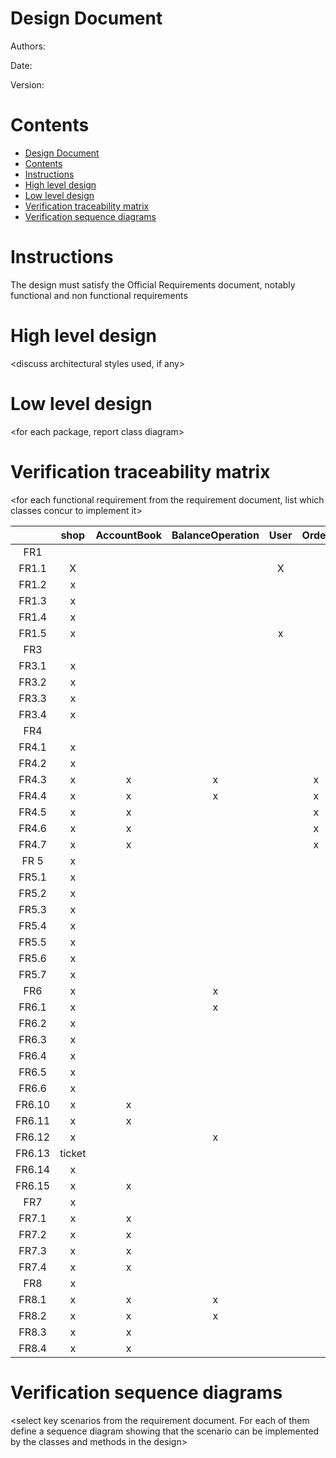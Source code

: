 # Design Document 


Authors: 

Date:

Version:


# Contents

- [Design Document](#design-document)
- [Contents](#contents)
- [Instructions](#instructions)
- [High level design](#high-level-design)
- [Low level design](#low-level-design)
- [Verification traceability matrix](#verification-traceability-matrix)
- [Verification sequence diagrams](#verification-sequence-diagrams)

# Instructions

The design must satisfy the Official Requirements document, notably functional and non functional requirements

# High level design 

<discuss architectural styles used, if any>
<report package diagram>






# Low level design

<for each package, report class diagram>









# Verification traceability matrix

\<for each functional requirement from the requirement document, list which classes concur to implement it>

|        |  shop  | AccountBook | BalanceOperation | User  | Order | ProductType | Position | ReturnTransaction | CreditCardSystem | SaleTransaction | LoyaltyCard | Customer |
| :----: | :----: | :---------: | :--------------: | :---: | :---: | :---------: | :------: | :---------------: | :--------------: | :-------------: | :---------: | :------: |
|  FR1   |        |             |                  |       |       |             |          |                   |                  |                 |             |          |
| FR1.1  |   X    |             |                  |   X   |       |             |          |                   |                  |                 |             |          |
| FR1.2  |   x    |             |                  |       |       |             |          |                   |                  |                 |             |          |
| FR1.3  |   x    |             |                  |       |       |             |          |                   |                  |                 |             |          |
| FR1.4  |   x    |             |                  |       |       |             |          |                   |                  |                 |             |          |
| FR1.5  |   x    |             |                  |   x   |       |             |          |                   |                  |                 |             |          |
|  FR3   |        |             |                  |       |       |             |          |                   |                  |                 |             |          |
| FR3.1  |   x    |             |                  |       |       |      x      |          |                   |                  |                 |             |          |
| FR3.2  |   x    |             |                  |       |       |             |          |                   |                  |                 |             |          |
| FR3.3  |   x    |             |                  |       |       |      x      |          |                   |                  |                 |             |          |
| FR3.4  |   x    |             |                  |       |       |      x      |          |                   |                  |                 |             |          |
|  FR4   |        |             |                  |       |       |             |          |                   |                  |                 |             |          |
| FR4.1  |   x    |             |                  |       |       |      x      |          |                   |                  |                 |             |          |
| FR4.2  |   x    |             |                  |       |       |      x      |    x     |                   |                  |                 |             |          |
| FR4.3  |   x    |      x      |        x         |       |   x   |      x      |          |                   |                  |                 |             |          |
| FR4.4  |   x    |      x      |        x         |       |   x   |      x      |          |                   |                  |                 |             |          |
| FR4.5  |   x    |      x      |                  |       |   x   |             |          |                   |                  |                 |             |          |
| FR4.6  |   x    |      x      |                  |       |   x   |      x      |          |                   |                  |                 |             |          |
| FR4.7  |   x    |      x      |                  |       |   x   |             |          |                   |                  |                 |             |          |
|  FR 5  |   x    |             |                  |       |       |             |          |                   |                  |                 |             |    x     |
| FR5.1  |   x    |             |                  |       |       |             |          |                   |                  |                 |             |    x     |
| FR5.2  |   x    |             |                  |       |       |             |          |                   |                  |                 |             |    x     |
| FR5.3  |   x    |             |                  |       |       |             |          |                   |                  |                 |             |    x     |
| FR5.4  |   x    |             |                  |       |       |             |          |                   |                  |                 |             |    x     |
| FR5.5  |   x    |             |                  |       |       |             |          |                   |                  |                 |      x      |          |
| FR5.6  |   x    |             |                  |       |       |             |          |                   |                  |                 |      x      |    x     |
| FR5.7  |   x    |             |                  |       |       |             |          |                   |                  |                 |      x      |          |
|  FR6   |   x    |             |        x         |       |       |      x      |          |                   |                  |        x        |      x      |          |
| FR6.1  |   x    |             |        x         |       |       |             |          |                   |                  |        x        |             |          |
| FR6.2  |   x    |             |                  |       |       |      x      |          |                   |                  |        x        |             |          |
| FR6.3  |   x    |             |                  |       |       |      x      |          |                   |                  |        x        |             |          |
| FR6.4  |   x    |             |                  |       |       |             |          |                   |                  |        x        |             |          |
| FR6.5  |   x    |             |                  |       |       |      x      |          |                   |                  |        x        |             |          |
| FR6.6  |   x    |             |                  |       |       |             |          |                   |                  |        x        |      x      |          |
| FR6.10 |   x    |      x      |                  |       |       |      x      |          |                   |                  |        x        |             |          |
| FR6.11 |   x    |      x      |                  |       |       |             |          |                   |                  |        x        |             |          |
| FR6.12 |   x    |             |        x         |       |       |      x      |          |         x         |                  |        x        |             |          |
| FR6.13 | ticket |             |                  |       |       |             |          |                   |                  |                 |             |          |
| FR6.14 |   x    |             |                  |       |       |             |          |         x         |                  |                 |             |          |
| FR6.15 |   x    |      x      |                  |       |       |      x      |          |         x         |                  |                 |             |          |
|  FR7   |   x    |             |                  |       |       |             |          |                   |        x         |                 |             |          |
| FR7.1  |   x    |      x      |                  |       |       |             |          |                   |                  |        x        |             |          |
| FR7.2  |   x    |      x      |                  |       |       |             |          |                   |        x         |        x        |             |          |
| FR7.3  |   x    |      x      |                  |       |       |             |          |                   |                  |                 |             |          |
| FR7.4  |   x    |      x      |                  |       |       |             |          |                   |        x         |                 |             |          |
|  FR8   |   x    |             |                  |       |       |             |          |                   |                  |                 |             |          |
| FR8.1  |   x    |      x      |        x         |       |       |             |          |                   |                  |                 |             |          |
| FR8.2  |   x    |      x      |        x         |       |       |             |          |                   |                  |                 |             |          |
| FR8.3  |   x    |      x      |                  |       |       |             |          |                   |                  |                 |             |          |
| FR8.4  |   x    |      x      |                  |       |       |             |          |                   |                  |                 |             |          |









# Verification sequence diagrams 
\<select key scenarios from the requirement document. For each of them define a sequence diagram showing that the scenario can be implemented by the classes and methods in the design>

